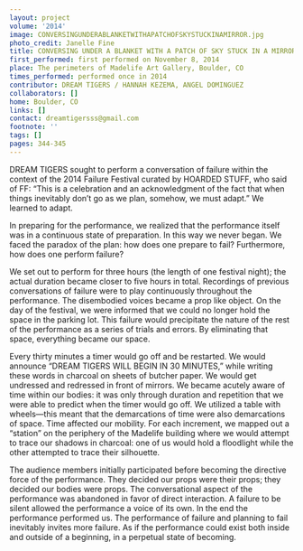 ```yaml
---
layout: project
volume: '2014'
image: CONVERSINGUNDERABLANKETWITHAPATCHOFSKYSTUCKINAMIRROR.jpg
photo_credit: Janelle Fine
title: CONVERSING UNDER A BLANKET WITH A PATCH OF SKY STUCK IN A MIRROR
first_performed: first performed on November 8, 2014
place: The perimeters of Madelife Art Gallery, Boulder, CO
times_performed: performed once in 2014
contributor: DREAM TIGERS / HANNAH KEZEMA, ANGEL DOMINGUEZ
collaborators: []
home: Boulder, CO
links: []
contact: dreamtigersss@gmail.com
footnote: ''
tags: []
pages: 344-345
---
```


DREAM TIGERS sought to perform a conversation of failure within the context of the 2014 Failure Festival curated by HOARDED STUFF, who said of FF: “This is a celebration and an acknowledgment of the fact that when things inevitably don’t go as we plan, somehow, we must adapt.” We learned to adapt.

In preparing for the performance, we realized that the performance itself was in a continuous state of preparation. In this way we never began. We faced the paradox of the plan: how does one prepare to fail? Furthermore, how does one perform failure?

We set out to perform for three hours (the length of one festival night); the actual duration became closer to five hours in total. Recordings of previous conversations of failure were to play continuously throughout the performance. The disembodied voices became a prop like object. On the day of the festival, we were informed that we could no longer hold the space in the parking lot. This failure would precipitate the nature of the rest of the performance as a series of trials and errors. By eliminating that space, everything became our space.

Every thirty minutes a timer would go off and be restarted. We would announce “DREAM TIGERS WILL BEGIN IN 30 MINUTES,” while writing these words in charcoal on sheets of butcher paper. We would get undressed and redressed in front of mirrors. We became acutely aware of time within our bodies: it was only through duration and repetition that we were able to predict when the timer would go off. We utilized a table with wheels—this meant that the demarcations of time were also demarcations of space. Time affected our mobility. For each increment, we mapped out a “station” on the periphery of the Madelife building where we would attempt to trace our shadows in charcoal: one of us would hold a floodlight while the other attempted to trace their silhouette.

The audience members initially participated before becoming the directive force of the performance. They decided our props were their props; they decided our bodies were props. The conversational aspect of the performance was abandoned in favor of direct interaction. A failure to be silent allowed the performance a voice of its own. In the end the performance performed us. The performance of failure and planning to fail inevitably invites more failure. As if the performance could exist both inside and outside of a beginning, in a perpetual state of becoming.
